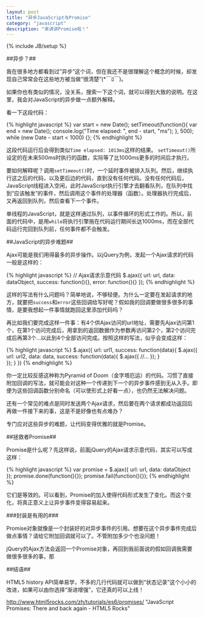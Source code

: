 ```yaml
---
layout: post
title: "异步JavaScript与Promise"
category: "javascript"
description: "来讲讲Promise啦！"
---
```

{% include JB/setup %}

##异步？##

我在很多地方都看到过”异步”这个词，但在我还不是很理解这个概念的时候，却发现自己常常会在这些地方被当做“很清楚”(*￣ﾛ￣)。

如果你也有类似的情况，没关系，搜索一下这个词，就可以得到大致的说明。在这里，我会对JavaScript的异步做一点额外解释。

看一下这段代码：

{% highlight javascript %}
var start = new Date();
setTimeout(function(){
    var end = new Date();
    console.log("Time elapsed: ", end - start, "ms");
}, 500);
while (new Date - start < 1000) {};
{% endhighlight %}

这段代码运行后会得到类似`Time elapsed: 1013ms`这样的结果。 `setTimeout()`所设定的在未来500ms时执行的函数，实际等了比1000ms更多的时间后才执行。

要如何解释呢？调用`setTimeout()`时，一个延时事件被排入队列。然后，继续执行这之后的代码，以及更后边的代码，直到没有任何代码。没有任何代码后，JavaScript线程进入空闲，此时JavaScript执行引擎才去翻看队列，在队列中找到“应该触发”的事件，然后调用这个事件的处理器（函数）。处理器执行完成后，又再返回到队列，然后查看下一个事件。

单线程的JavaScript，就是这样通过队列，以事件循环的形式工作的。所以，前面的代码中，是用`while`将执行引擎拖在代码运行期间长达1000ms，而在全部代码运行完回到队列前，任何事件都不会触发。

##JavaScript的异步难题##

Ajax可能是我们用得最多的异步操作。以jQuery为例，发起一个Ajax请求的代码一般是这样的：

{% highlight javascript %}
// Ajax请求示意代码
$.ajax({
    url: url,
    data: dataObject,
    success: function(){},
    error: function(){}
});
{% endhighlight %}

这样的写法有什么问题吗？简单地说，不够轻便。为什么一定要在发起请求的地方，就要把`success`和`error`这些回调给写好呢？假如我的回调要做很多很多的事情，是要我想起一件事情就跑回这里添加代码吗？

再比如我们要完成这样一件事：有4个供Ajax访问的url地址，需要先Ajax访问第1个，在第1个访问完成后，用拿到的返回数据作为参数再访问第2个，第2个访问完成后再第3个...以此到4个全部访问完成。按照这样的写法，似乎会变成这样：

{% highlight javascript %}
$.ajax({
    url: url1,
    success: function(data){
        $.ajax({
            url: url2,
            data: data,
            success: function(data){
                $.ajax({
                    //...
                });
            }    
        });
    }
})
{% endhighlight %}

你一定比较反感这种称为Pyramid of Doom（金字塔厄运）的代码。习惯了直接附加回调的写法，就可能会对这种一个传递到下一个的异步事件感到无从入手。即便为这些回调函数分别命名（可以使形式上好看一点），也仍然无法解决问题。

还有一个常见的难点是同时发送两个Ajax请求，然后要在两个请求都成功返回后再做一件接下来的事，这是不是好像也有点难办？

专门应对这些异步的难题，让代码变得优雅的就是Promise。

##拯救者Promise##

Promise是什么呢？先这样说，前面jQuery的Ajax请求示意代码，其实可以写成这样：

{% highlight javascript %}
var promise = $.ajax({
    url: url,
    data: dataObject
});
promise.done(function(){});
promise.fail(function(){});
{% endhighlight %}

它们是等效的。可以看到，Promise的加入使得代码形式发生了变化。而这个变化，将真正意义上让异步事件变得容易起来。

###封装是有用的###

Promise对象就像是一个封装好的对异步事件的引用。想要在这个异步事件完成后做点事情？请给它附加回调就可以了。不管附加多少个也没问题！

jQuery的Ajax方法会返回一个Promise对象，再回到我前面说的假如回调我需要做很多很多的事，那



##结语##

HTML5 history API简单易学，不多的几行代码就可以做到“状态记录”这个小小的改进，如果可以由你选择“渐进增强”，它还真的可以上线！

[caniuse]: http://caniuse.com/#search=history "Can I use... #Session history management"


http://www.html5rocks.com/zh/tutorials/es6/promises/ "JavaScript Promises: There and back again - HTML5 Rocks"